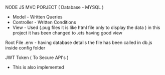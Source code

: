 NODE JS MVC PORJECT ( Database - MYSQL )

- Model - Written Queries
- Controller - Written Conditions
- View - Used (.pug files it is like html file only to display the data ) in this project it has been changed to .ets having good view

Root File
.env - having database details the file has been called in db.js inside config folder

JWT Token ( To Secure API's )
- This is also implemented 


